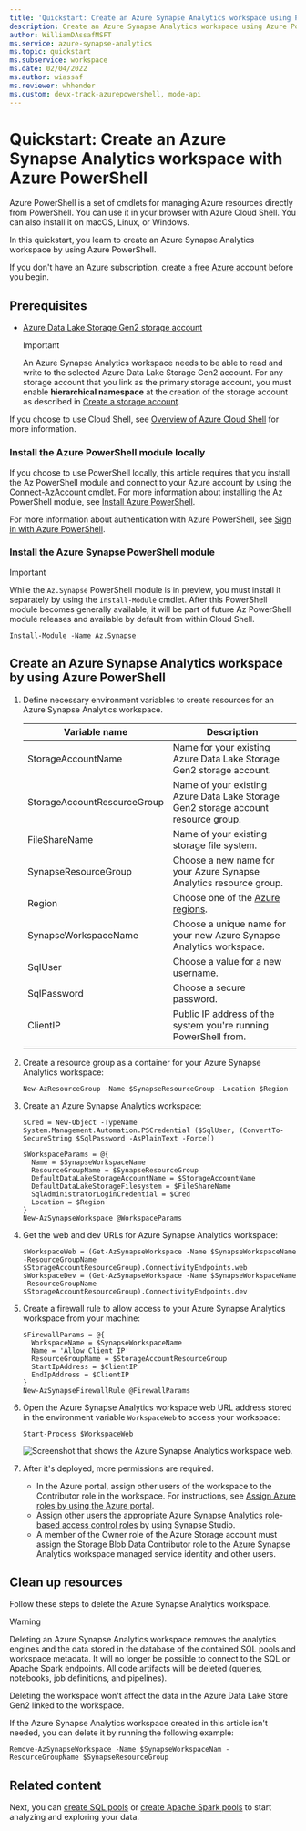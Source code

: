 ```yaml
---
title: 'Quickstart: Create an Azure Synapse Analytics workspace using PowerShell'
description: Create an Azure Synapse Analytics workspace using Azure PowerShell by following the steps in this article.
author: WilliamDAssafMSFT
ms.service: azure-synapse-analytics
ms.topic: quickstart
ms.subservice: workspace
ms.date: 02/04/2022
ms.author: wiassaf
ms.reviewer: whhender
ms.custom: devx-track-azurepowershell, mode-api
---
```


# Quickstart: Create an Azure Synapse Analytics workspace with Azure PowerShell

Azure PowerShell is a set of cmdlets for managing Azure resources directly from PowerShell. You can use it in your browser with Azure Cloud Shell. You can also install it on macOS, Linux, or Windows.

In this quickstart, you learn to create an Azure Synapse Analytics workspace by using Azure PowerShell.

If you don't have an Azure subscription, create a [free Azure account](https://azure.microsoft.com/free/) before you begin.

## Prerequisites

- [Azure Data Lake Storage Gen2 storage account](../storage/common/storage-account-create.md)

    > [!IMPORTANT]
    > An Azure Synapse Analytics workspace needs to be able to read and write to the selected Azure Data Lake Storage Gen2 account. For any storage account that you link as the primary storage account, you must enable **hierarchical namespace** at the creation of the storage account as described in [Create a storage account](../storage/common/storage-account-create.md?tabs=azure-powershell#create-a-storage-account).

If you choose to use Cloud Shell, see [Overview of Azure Cloud Shell](../cloud-shell/overview.md) for more information.

### Install the Azure PowerShell module locally

If you choose to use PowerShell locally, this article requires that you install the Az PowerShell module and connect to your Azure account by using the [Connect-AzAccount](/powershell/module/az.accounts/connect-azaccount) cmdlet. For more information about installing the Az PowerShell module, see [Install Azure PowerShell](/powershell/azure/install-azure-powershell).

For more information about authentication with Azure PowerShell, see [Sign in with Azure PowerShell](/powershell/azure/authenticate-azureps).

### Install the Azure Synapse PowerShell module

> [!IMPORTANT]
> While the `Az.Synapse` PowerShell module is in preview, you must install it separately by using the `Install-Module` cmdlet. After this PowerShell module becomes generally available, it will be part of future Az PowerShell module releases and available by default from within Cloud Shell.

```azurepowershell-interactive
Install-Module -Name Az.Synapse
```

## Create an Azure Synapse Analytics workspace by using Azure PowerShell

1. Define necessary environment variables to create resources for an Azure Synapse Analytics workspace.

   |        Variable name        |                                                 Description                                                 |
   | --------------------------- | ----------------------------------------------------------------------------------------------------------- |
   | StorageAccountName          | Name for your existing Azure Data Lake Storage Gen2 storage account.                                                           |
   | StorageAccountResourceGroup | Name of your existing Azure Data Lake Storage Gen2 storage account resource group.                                             |
   | FileShareName               | Name of your existing storage file system.                                                                  |
   | SynapseResourceGroup        | Choose a new name for your Azure Synapse Analytics resource group.                                                    |
   | Region                      | Choose one of the [Azure regions](https://azure.microsoft.com/global-infrastructure/geographies/#overview). |
   | SynapseWorkspaceName        | Choose a unique name for your new Azure Synapse Analytics workspace.                                                  |
   | SqlUser                     | Choose a value for a new username.                                                                          |
   | SqlPassword                 | Choose a secure password.                                                                                   |
   | ClientIP                    | Public IP address of the system you're running PowerShell from.                                             |
   |                             |                                                                                                             |

1. Create a resource group as a container for your Azure Synapse Analytics workspace:

   ```azurepowershell-interactive
   New-AzResourceGroup -Name $SynapseResourceGroup -Location $Region
   ```

1. Create an Azure Synapse Analytics workspace:

   ```azurepowershell-interactive
   $Cred = New-Object -TypeName System.Management.Automation.PSCredential ($SqlUser, (ConvertTo-SecureString $SqlPassword -AsPlainText -Force))

   $WorkspaceParams = @{
     Name = $SynapseWorkspaceName
     ResourceGroupName = $SynapseResourceGroup
     DefaultDataLakeStorageAccountName = $StorageAccountName
     DefaultDataLakeStorageFilesystem = $FileShareName
     SqlAdministratorLoginCredential = $Cred
     Location = $Region
   }
   New-AzSynapseWorkspace @WorkspaceParams
   ```

1. Get the web and dev URLs for Azure Synapse Analytics workspace:

   ```azurepowershell-interactive
   $WorkspaceWeb = (Get-AzSynapseWorkspace -Name $SynapseWorkspaceName -ResourceGroupName $StorageAccountResourceGroup).ConnectivityEndpoints.web
   $WorkspaceDev = (Get-AzSynapseWorkspace -Name $SynapseWorkspaceName -ResourceGroupName $StorageAccountResourceGroup).ConnectivityEndpoints.dev
   ```

1. Create a firewall rule to allow access to your Azure Synapse Analytics workspace from your machine:

   ```azurepowershell-interactive
   $FirewallParams = @{
     WorkspaceName = $SynapseWorkspaceName
     Name = 'Allow Client IP'
     ResourceGroupName = $StorageAccountResourceGroup
     StartIpAddress = $ClientIP
     EndIpAddress = $ClientIP
   }
   New-AzSynapseFirewallRule @FirewallParams
   ```

1. Open the Azure Synapse Analytics workspace web URL address stored in the environment variable `WorkspaceWeb` to
   access your workspace:

   ```azurepowershell-interactive
   Start-Process $WorkspaceWeb
   ```

   ![Screenshot that shows the Azure Synapse Analytics workspace web.](media/quickstart-create-synapse-workspace-powershell/create-workspace-powershell-1.png)

1. After it's deployed, more permissions are required.

   - In the Azure portal, assign other users of the workspace to the Contributor role in the workspace. For instructions, see [Assign Azure roles by using the Azure portal](../role-based-access-control/role-assignments-portal.yml).
   - Assign other users the appropriate [Azure Synapse Analytics role-based access control roles](security/synapse-workspace-synapse-rbac-roles.md) by using Synapse Studio.
   - A member of the Owner role of the Azure Storage account must assign the Storage Blob Data Contributor role to the Azure Synapse Analytics workspace managed service identity and other users.

## Clean up resources

Follow these steps to delete the Azure Synapse Analytics workspace.

> [!WARNING]
> Deleting an Azure Synapse Analytics workspace removes the analytics engines and the data stored in the database of the contained SQL pools and workspace metadata. It will no longer be possible to connect to the SQL or Apache Spark endpoints. All code artifacts will be deleted (queries, notebooks, job definitions, and pipelines).
>
> Deleting the workspace won't affect the data in the Azure Data Lake Store Gen2 linked to the workspace.

If the Azure Synapse Analytics workspace created in this article isn't needed, you can delete it by running
the following example:

```azurepowershell-interactive
Remove-AzSynapseWorkspace -Name $SynapseWorkspaceNam -ResourceGroupName $SynapseResourceGroup
```

## Related content

Next, you can [create SQL pools](quickstart-create-sql-pool-studio.md) or [create Apache Spark pools](quickstart-create-apache-spark-pool-studio.md) to start analyzing and exploring your data.
